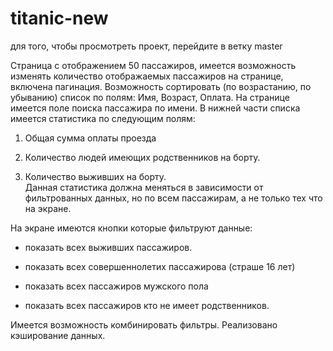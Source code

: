 # titanic-new
для того, чтобы просмотреть проект, перейдите в ветку master

Страница с отображением 50 пассажиров, имеется возможность изменять количество отображаемых пассажиров на странице, включена пагинация.
Возможность сортировать (по возрастанию, по убыванию) список по полям: Имя, Возраст, Оплата.
На странице имеется поле поиска пассажира по имени. 
В нижней части списка имеется статистика по следующим полям:

1. Общая сумма оплаты проезда

2. Количество людей имеющих родственников на борту.

3. Количество выживших на борту.     
Данная статистика должна меняться в зависимости от фильтрованных данных, но по всем пассажирам, а не только тех что на экране.

На экране имеются кнопки которые фильтруют данные:

- показать всех выживших пассажиров. 

- показать всех совершеннолетих пассажирова (страше 16 лет)

- показать всех пассажиров мужского пола

- показать всех пассажиров кто не имеет родственников. 

Имеется возможность комбинировать фильтры.
Реализовано кэширование данных.
